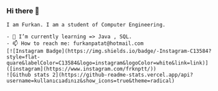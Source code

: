 ### Hi there 👋
    I am Furkan. I am a student of Computer Engineering.

    - 🌱 I’m currently learning => Java , SQL.
    - 📫 How to reach me: furkanpatat@hotmail.com
    [![Instagram Badge](https://img.shields.io/badge/-Instagram-C13584?style=flat-quare&labelColor=C13584&logo=instagram&logoColor=white&link=link)]([instagram](https://www.instagram.com/frknptt/)) 
    ![Github stats 2](https://github-readme-stats.vercel.app/api?username=kullanıcıadınız&show_icons=true&theme=radical)



<!--
**furkanpatat/furkanpatat** is a ✨ _special_ ✨ repository because its `README.md` (this file) appears on your GitHub profile.







